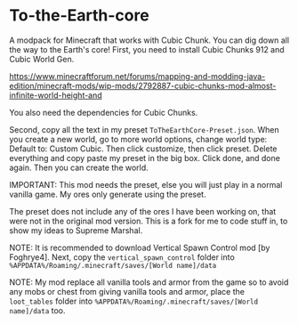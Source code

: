 # To-the-Earth-core
A modpack for Minecraft that works with Cubic Chunk. You can dig down all the way to the Earth's core!
First, you need to install Cubic Chunks 912 and Cubic World Gen. 

https://www.minecraftforum.net/forums/mapping-and-modding-java-edition/minecraft-mods/wip-mods/2792887-cubic-chunks-mod-almost-infinite-world-height-and

You also need the dependencies for Cubic Chunks.

Second, copy all the text in my preset `ToTheEarthCore-Preset.json`. When you create a new world, go to more world options, change world type: Default to: Custom Cubic.
Then click customize, then click preset. Delete everything and copy paste my preset in the big box. Click done, and done again. Then you can create the world.

IMPORTANT: This mod needs the preset, else you will just play in a normal vanilla game. My ores only generate using the preset.

The preset does not include any of the ores I have been working on, that were not in the original mod version.
This is a fork for me to code stuff in, to show my ideas to Supreme Marshal.

NOTE: It is recommended to download Vertical Spawn Control mod [by Foghrye4]. Next, copy the `vertical_spawn_control` folder into
`%APPDATA%/Roaming/.minecraft/saves/[World name]/data`

NOTE: My mod replace all vanilla tools and armor from the game so to avoid any mobs or chest from giving vanilla tools and armor, place the `loot_tables` folder into `%APPDATA%/Roaming/.minecraft/saves/[World name]/data` too.

